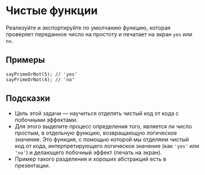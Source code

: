 # Чистые функции

Реализуйте и экспортируйте по умолчанию функцию, которая проверяет переданное число на простоту и печатает на экран `yes` или `no`.


## Примеры

```
sayPrimeOrNot(5); // 'yes'
sayPrimeOrNot(4); // 'no'
```

## Подсказки

- Цель этой задачи — научиться отделять чистый код от кода с побочными эффектами.
- Для этого выделите процесс определения того, является ли число простым, в отдельную функцию, возвращающую логическое значение. Это функция, с помощью которой мы отделяем чистый код от кода, интерпретирующего логическое значение (как `'yes'` или `'no'`) и делающего побочный эффект (печать на экран).
- Пример такого разделения и хороших абстракций есть в презентации.